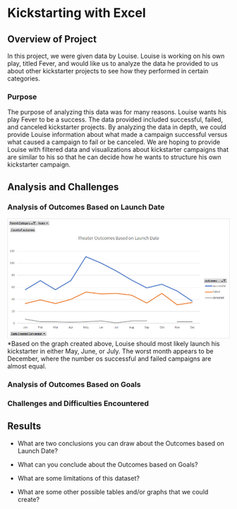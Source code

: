 # Kickstarting with Excel

## Overview of Project
In this project, we were given data by Louise. Louise is working on his own play, titled Fever, and would like us to analyze the data he provided to us about other kickstarter projects to see how they performed in certain categories.

### Purpose
The purpose of analyzing this data was for many reasons. Louise wants his play Fever to be a success. The data provided included successful, failed, and canceled kickstarter projects. By analyzing the data in depth, we could provide Louise information about what made a campaign successful versus what caused a campaign to fail or be canceled. We are hoping to provide Louise with filtered data and visualizations about kickstarter campaigns that are similar to his so that he can decide how he wants to structure his own kickstarter campaign.

## Analysis and Challenges

### Analysis of Outcomes Based on Launch Date
![Outcome Based on Launch Date](./Theater_Outcomes_vs_Launch.png)
*Based on the graph created above, Louise should most likely launch his kickstarter in either May, June, or July. The worst month appears to be December, where the number os successful and failed campaigns are almost equal.

### Analysis of Outcomes Based on Goals

### Challenges and Difficulties Encountered

## Results

- What are two conclusions you can draw about the Outcomes based on Launch Date?

- What can you conclude about the Outcomes based on Goals?

- What are some limitations of this dataset?

- What are some other possible tables and/or graphs that we could create?

